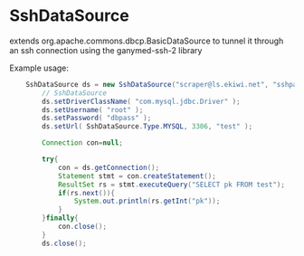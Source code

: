 SshDataSource
=============

extends org.apache.commons.dbcp.BasicDataSource to tunnel it through an ssh connection using the ganymed-ssh-2 library

Example usage:
```java
  	SshDataSource ds = new SshDataSource("scraper@ls.ekiwi.net", "sshpass");
		// SshDataSource
		ds.setDriverClassName( "com.mysql.jdbc.Driver" );
		ds.setUsername( "root" );
		ds.setPassword( "dbpass" );
		ds.setUrl( SshDataSource.Type.MYSQL, 3306, "test" );

		Connection con=null;

		try{
			con = ds.getConnection();
			Statement stmt = con.createStatement();
			ResultSet rs = stmt.executeQuery("SELECT pk FROM test");
			if(rs.next()){
				System.out.println(rs.getInt("pk"));
			}
		}finally{
			con.close();
		}
		ds.close();
```

